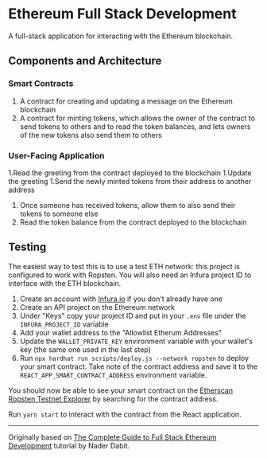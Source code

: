# Ethereum Full Stack Development

A full-stack application for interacting with the Ethereum blockchain. 

## Components and Architecture
### Smart Contracts

1. A contract for creating and updating a message on the Ethereum blockchain
1. A contract for minting tokens, which allows the owner of the contract to send tokens to others and to read the token balances, and lets owners of the new tokens also send them to others

### User-Facing Application

1.Read the greeting from the contract deployed to the blockchain
1.Update the greeting
1.Send the newly minted tokens from their address to another address
1. Once someone has received tokens, allow them to also send their tokens to someone else
1. Read the token balance from the contract deployed to the blockchain

## Testing

The easiest way to test this is to use a test ETH network: this project is configured to work with Ropsten. You will also need an Infura project ID to interface with the ETH blockchain.

1. Create an account with [Infura.io](https://infura.io) if you don't already have one
1. Create an API project on the Ethereum network
1. Under "Keys" copy your project ID and put in your `.env` file under the `INFURA_PROJECT_ID` variable
1. Add your wallet address to the "Allowlist Etherum Addresses"
1. Update the `WALLET_PRIVATE_KEY` environment variable with your wallet's key (the same one used in the last step)
1. Run `npx hardhat run scripts/deploy.js --network ropsten` to deploy your smart contract. Take note of the contract address and save it to the `REACT_APP_SMART_CONTRACT_ADDRESS` environment variable.

You should now be able to see your smart contract on the  [Etherscan Ropsten Testnet Explorer](https://ropsten.etherscan.io) by searching for the contract address.

Run `yarn start` to interact with the contract from the React application. 

---

Originally based on [The Complete Guide to Full Stack Ethereum Development](https://www.freecodecamp.org/news/full-stack-ethereum-development/) tutorial by Nader Dabit.